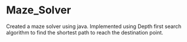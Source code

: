 # Maze_Solver

Created a maze solver using java. Implemented using Depth first search algorithm to find the shortest path to reach the destination point.
